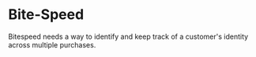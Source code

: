 # Bite-Speed
Bitespeed needs a way to identify and keep track of a customer's identity across multiple purchases.

